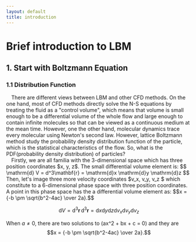 ```yaml
---
layout: default
title: introduction
---
```


# Brief introduction to LBM
## 1. Start with Boltzmann Equation
### 1.1 Distribution Function
 <p>
&emsp;There are different views between LBM and other CFD methods. On the one hand, most of CFD methods directly solve the N-S equations by treating the fluid as a "control volume", which means that volume is small enough to be a differential volume of the whole flow and large enough to contain infinite molecules so that can be viewed as a continuous medium at the mean time. However, one the other hand, molecular dynamics trace every molecular using Newton's second law. However, lattice Boltzmann method study the probability density distribution function of the particle, which is the statistical characteristics of the flow. So, what is the PDF(probability density distribution) of particles?<br/>
&emsp;Firstly, we are all familia with the 3-dimensional space which has three position coordinates $x, y, z$. The small differential volume element is: $$ \mathrm{d} V = d^3\mathbf{r} = \mathrm{d}x \mathrm{d}y \mathrm{d}z $$ Then, let's image three more velocity coordinates $v_x, v_y, v_z $ which constitute to a 6-dimensional phase space with three position coordinates. A point in this phase space has the a differential volume element as: 
$$x = {-b \pm \sqrt{b^2-4ac} \over 2a}.$$ 

$$\mathrm{d} V = \mathrm{d}^3\mathbf{r}\,\mathrm{d}^3\mathbf{r} = \mathrm{d}x \mathrm{d}y \mathrm{d}z \mathrm{d}v_x \mathrm{d}v_y \mathrm{d}v_z$$



 When $a \ne 0$, there are two solutions to \(ax^2 + bx + c = 0\) and they are
 $$x = {-b \pm \sqrt{b^2-4ac} \over 2a}.$$
 </p>
